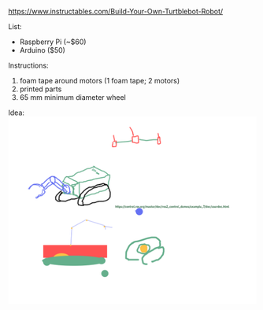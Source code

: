 https://www.instructables.com/Build-Your-Own-Turtblebot-Robot/

List:
- Raspberry Pi (~$60)
- Arduino ($50)

Instructions:
1. foam tape around motors (1 foam tape; 2 motors)
2. printed parts
3. 65 mm minimum diameter wheel


Idea:
![alt text](image.png)
